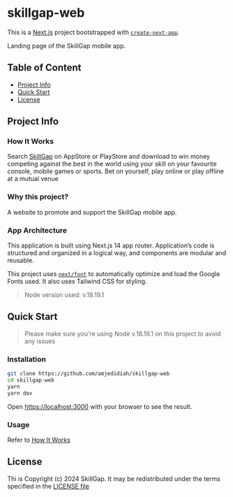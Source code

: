 # skillgap-web

<!-- TODO: add Codacy badge -->

This is a [Next.js](https://nextjs.org/) project bootstrapped with [`create-next-app`](https://github.com/vercel/next.js/tree/canary/packages/create-next-app).

Landing page of the SkillGap mobile app.

## Table of Content

- [Project Info](#project-info)
- [Quick Start](#quick-start)
- [License](#license)

## Project Info

### How It Works

Search [SkillGap](https://skillgap.co) on AppStore or PlayStore and download to win money competing against the best in the world using your skill on your favourite console, mobile games or sports. Bet on yourself, play online or play offline at a mutual venue

### Why this project?

A website to promote and support the SkillGap mobile app.

### App Architecture

This application is built using Next.js 14 app router.
Application’s code is structured and organized in a logical way, and components are modular and reusable.

This project uses [`next/font`](https://nextjs.org/docs/basic-features/font-optimization) to automatically optimize and load the Google Fonts used.
It also uses Tailwind CSS for styling.

> Node version used: v.18.19.1

## Quick Start

> Please make sure you're using Node v.18.19.1 on this project to avoid any issues

### Installation

```bash
git clone https://github.com/amjedidiah/skillgap-web
cd skillgap-web
yarn
yarn dev
```

Open <https://localhost:3000> with your browser to see the result.

### Usage

Refer to [How It Works](#how-it-works)

## License

Thi is Copyright (c) 2024 SkillGap.
It may be redistributed under the terms specified in the [LICENSE file](LICENSE)
